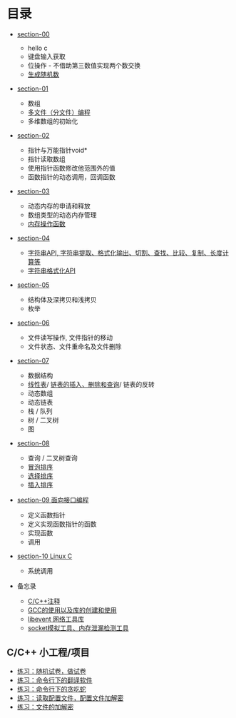 目录
===

* [section-00](section-00/summary.md)
    * hello c
    * 键盘输入获取
    * 位操作 - 不借助第三数值实现两个数交换
    * [生成随机数](section-00/case_1.c)
* [section-01](section-01/summary.md)
    * 数组
    * [多文件（分文件）编程](section-01/gcc_usage1.md)
    * 多维数组的初始化
* [section-02](section-02/summary.md)
    * 指针与万能指针void*
    * 指针读取数组
    * 使用指针函数修改他范围外的值
    * 函数指针的动态调用，回调函数
* [section-03](section-03/summary.md)
    * 动态内存的申请和释放
    * 数组类型的动态内存管理
    * [内存操作函数](section-03/memory_aip.md)
* [section-04](section-04/summary.md)
    * [字符串API, 字符串提取、格式化输出、切割、查找、比较、复制、长度计算等](section-04/str_aip.md)
    * [字符串格式化API](section-04/str_atoi_api.md)
* [section-05](section-05/summary.md)
    * 结构体及深拷贝和浅拷贝
    * 枚举
* [section-06](section-06/summary.md)
    * 文件读写操作, 文件指针的移动
    * 文件状态、文件重命名及文件删除
* [section-07](section-07/summary.md)
    * 数据结构
    * [线性表](section-07/linear-list/summary.md)/ [链表的插入、删除和查询](section-07/linear-list/case_2.c)/ 链表的反转
    * 动态数组
    * 动态链表
    * 栈 / 队列
    * 树 / 二叉树
    * 图
* [section-08](section-08/summary.md)
    * 查询 / 二叉树查询 
    * [冒泡排序](section-05/case_2.c)
    * [选择排序](section-07/linear-list/case_3.c)
    * [插入排序](section-08/case_1.c)
* [section-09 面向接口编程](section-09/summary.md)
    * 定义函数指针
    * 定义实现函数指针的函数
    * 实现函数
    * 调用
* [section-10 Linux C](section-10/summary.md)
    * 系统调用



* 备忘录
    * [C/C++注释](other/explanatory_note.md)
    * [GCC的使用以及库的创建和使用](other/gcc_usage.md)
    * [libevent 网络工具库](other/libevent_usage.md)
    * [socket模拟工具、内存泄漏检测工具](other/tools.md)


## C/C++ 小工程/项目
* [练习：随机试卷，做试卷](practice/example-01/summary.md)
* [练习：命令行下的翻译软件](practice/example-02/summary.md)
* [练习：命令行下的贪吃蛇](practice/example-03/summary.md)
* [练习：读取配置文件，配置文件加解密](practice/example-04/summary.md)
* [练习：文件的加解密](practice/example-05/summary.md)